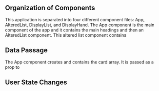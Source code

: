 
## Organization of Components

This application is separated into four different component files: App, AlteredList,
DisplayList, and DisplayHand. The App component is the main component of the app
and it contains the main headings and then an AlteredList component. This altered
list component contains 

## Data Passage

The App component creates and contains the card array. It is passed as a prop to 

## User State Changes